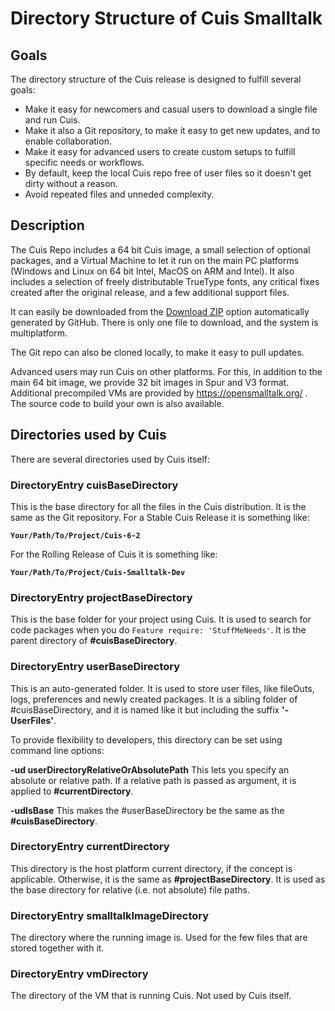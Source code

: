 # Directory Structure of Cuis Smalltalk

## Goals

The directory structure of the Cuis release is designed to fulfill several goals:
- Make it easy for newcomers and casual users to download a single file and run Cuis.
- Make it also a Git repository, to make it easy to get new updates, and to enable collaboration.
- Make it easy for advanced users to create custom setups to fulfill specific needs or workflows.
- By default, keep the local Cuis repo free of user files so it doesn't get dirty without a reason.
- Avoid repeated files and unneded complexity.

## Description

The Cuis Repo includes a 64 bit Cuis image, a small selection of optional packages, and a Virtual Machine to let it run on the main PC platforms (Windows and Linux on 64 bit Intel, MacOS on ARM and Intel). It also includes a selection of freely distributable TrueType fonts, any critical fixes created after the original release, and a few additional support files.

It can easily be downloaded from the [Download ZIP](https://codeload.github.com/Cuis-Smalltalk/Cuis-Smalltalk-Dev/zip/refs/heads/master) option automatically generated by GitHub. There is only one file to download, and the system is multiplatform.

The Git repo can also be cloned locally, to make it easy to pull updates.

Advanced users may run Cuis on other platforms. For this, in addition to the main 64 bit image, we provide 32 bit images in Spur and V3 format. Additional precompiled VMs are provided by https://opensmalltalk.org/ . The source code to build your own is also available.

## Directories used by Cuis

There are several directories used by Cuis itself:

### DirectoryEntry cuisBaseDirectory

This is the base directory for all the files in the Cuis distribution. It is the same as the Git repository. For a Stable Cuis Release it is something like:

**`Your/Path/To/Project/Cuis-6-2`**

For the Rolling Release of Cuis it is something like:

**`Your/Path/To/Project/Cuis-Smalltalk-Dev`**

### DirectoryEntry projectBaseDirectory

This is the base folder for your project using Cuis. It is used to search for code packages when you do `Feature require: 'StuffMeNeeds'`. It is the parent directory of **#cuisBaseDirectory**.

### DirectoryEntry userBaseDirectory

This is an auto-generated folder. It is used to store user files, like fileOuts, logs, preferences and newly created packages. It is a sibling folder of #cuisBaseDirectory, and it is named like it but including the suffix **'-UserFiles'**.

To provide flexibility to developers, this directory can be set using command line options:

**-ud userDirectoryRelativeOrAbsolutePath** This lets you specify an absolute or relative path. If a relative path is passed as argument, it is applied to **#currentDirectory**.

**-udIsBase** This makes the #userBaseDirectory be the same as the **#cuisBaseDirectory**.

### DirectoryEntry currentDirectory

This directory is the host platform current directory, if the concept is applicable. Otherwise, it is the same as **#projectBaseDirectory**. It is used as the base directory for relative (i.e. not absolute) file paths.

### DirectoryEntry smalltalkImageDirectory

The directory where the running image is. Used for the few files that are stored together with it.
 
### DirectoryEntry vmDirectory

The directory of the VM that is running Cuis. Not used by Cuis itself.
